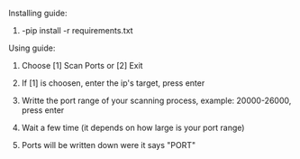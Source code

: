 Installing guide:

1. -pip install -r requirements.txt

Using guide:

1. Choose [1] Scan Ports or [2] Exit

2. If [1] is choosen, enter the ip's target, press enter

3. Writte the port range of your scanning process, example: 20000-26000, press enter

4. Wait a few time (it depends on how large is your port range)

5. Ports will be written down were it says "PORT"
